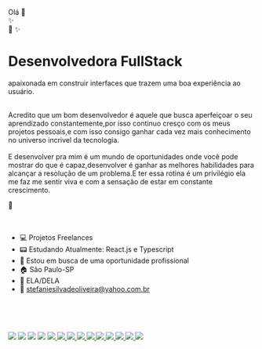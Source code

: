 Olá 💖
<br>✨<br>💖 ✨

<h1><b>Desenvolvedora FullStack</b></h1> apaixonada em construir interfaces que trazem uma boa experiência ao usuário.
<br>
<br>
<p></p>Acredito que um bom desenvolvedor é aquele que busca aperfeiçoar o seu aprendizado constantemente,por isso continuo cresço com os meus projetos pessoais,e com isso consigo
ganhar cada vez mais conhecimento no universo incrivel da tecnologia.
<br>
<br>
E desenvolver pra mim é um mundo de oportunidades onde você pode mostrar do que é capaz,desenvolver é ganhar as melhores habilidades para alcançar a resolução de um problema.E ter essa
rotina é um privilégio ela me faz me sentir viva e com a sensação de estar em constante crescimento.</p>🚀
<br>
<br>
<br>


- :computer: Projetos Freelances 
- :pager: Estudando Atualmente: React.js e Typescript
- :office: Estou em busca de uma oportunidade profissional
- :house: São Paulo-SP
- :ribbon: ELA/DELA
- :e-mail: stefaniesilvadeoliveira@yahoo.com.br
<br>
<br>
<br>


<img src="https://img.shields.io/badge/HTML5-E34F26?style=for-the-badge&logo=html5&logoColor=white"/> <img src="https://img.shields.io/badge/CSS3-1572B6?style=for-the-badge&logo=css3&logoColor=white"/> <img src="https://img.shields.io/badge/JavaScript-323330?style=for-the-badge&logo=javascript&logoColor=F7DF1E"/> <img src="https://img.shields.io/badge/React-20232A?style=for-the-badge&logo=react&logoColor=61DAFB"/>
<a href="https://www.linkedin.com/in/stefanie-silva-de-oliveira/"> <img src="https://img.shields.io/badge/LinkedIn-0077B5?style=for-the-badge&logo=linkedin&logoColor=white" /> 
<img src="https://img.shields.io/badge/TypeScript-007ACC?style=for-the-badge&logo=typescript&logoColor=white"/>
<img src="https://img.shields.io/badge/Powershell-2CA5E0?style=for-the-badge&logo=powershell&logoColor=white"/> <img src="https://img.shields.io/badge/Windows-0078D6?style=for-the-badge&logo=windows&logoColor=white"/>
<img src="https://img.shields.io/badge/Bootstrap-563D7C?style=for-the-badge&logo=bootstrap&logoColor=white"/> <img src="https://img.shields.io/badge/Node.js-43853D?style=for-the-badge&logo=node.js&logoColor=white"/> <img src="https://img.shields.io/badge/C%23-239120?style=for-the-badge&logo=c-sharp&logoColor=white"/> 
<img src="https://img.shields.io/badge/Express.js-404D59?style=for-the-badge"/> <img src="https://img.shields.io/badge/jQuery-0769AD?style=for-the-badge&logo=jquery&logoColor=white"/>
<img src="https://img.shields.io/badge/MongoDB-4EA94B?style=for-the-badge&logo=mongodb&logoColor=white"/>
<br>
<br>
<br>


